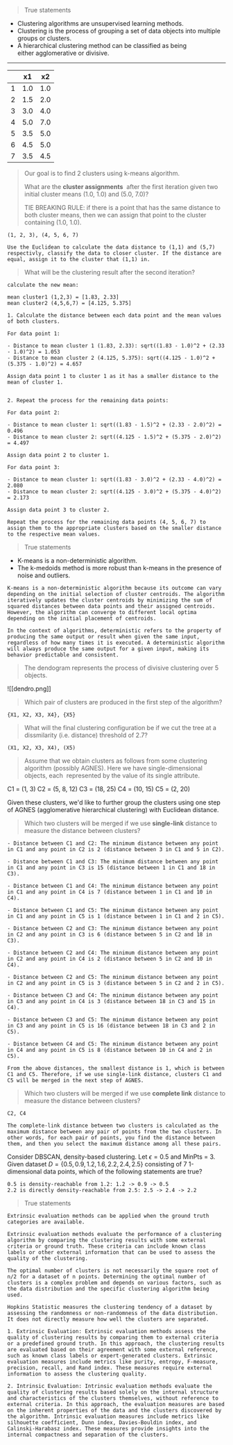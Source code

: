 
> True statements

- Clustering algorithms are unsupervised learning methods.
- Clustering is the process of grouping a set of data objects into multiple groups or clusters. 
- A hierarchical clustering method can be classified as being either agglomerative or divisive.

---

|   | x1  | x2  |
|---|-----|-----|
| 1 | 1.0 | 1.0 |
| 2 | 1.5 | 2.0 |
| 3 | 3.0 | 4.0 |
| 4 | 5.0 | 7.0 |
| 5 | 3.5 | 5.0 |
| 6 | 4.5 | 5.0 |
| 7 | 3.5 | 4.5 |


> Our goal is to find 2 clusters using k-means algorithm.
> 
> What are the **cluster assignments**  after the first iteration given two initial cluster means (1.0, 1.0) and (5.0, 7.0)?
> 
> TIE BREAKING RULE: if there is a point that has the same distance to both cluster means, then we can assign that point to the cluster containing (1.0, 1.0).


```
(1, 2, 3), (4, 5, 6, 7)

Use the Euclidean to calculate the data distance to (1,1) and (5,7) respectivly, classify the data to closer cluster. If the distance are equal, assign it to the cluster that (1,1) in.
```

> What will be the clustering result after the second iteration?


```
calculate the new mean:

mean cluster1 (1,2,3) = [1.83, 2.33]
mean cluster2 (4,5,6,7) = [4.125, 5.375]
```


```
1. Calculate the distance between each data point and the mean values of both clusters.

For data point 1:

- Distance to mean cluster 1 (1.83, 2.33): sqrt((1.83 - 1.0)^2 + (2.33 - 1.0)^2) = 1.053
- Distance to mean cluster 2 (4.125, 5.375): sqrt((4.125 - 1.0)^2 + (5.375 - 1.0)^2) = 4.657

Assign data point 1 to cluster 1 as it has a smaller distance to the mean of cluster 1.


2. Repeat the process for the remaining data points:

For data point 2:

- Distance to mean cluster 1: sqrt((1.83 - 1.5)^2 + (2.33 - 2.0)^2) = 0.496
- Distance to mean cluster 2: sqrt((4.125 - 1.5)^2 + (5.375 - 2.0)^2) = 4.497

Assign data point 2 to cluster 1.

For data point 3:

- Distance to mean cluster 1: sqrt((1.83 - 3.0)^2 + (2.33 - 4.0)^2) = 2.080
- Distance to mean cluster 2: sqrt((4.125 - 3.0)^2 + (5.375 - 4.0)^2) = 2.173

Assign data point 3 to cluster 2.

Repeat the process for the remaining data points (4, 5, 6, 7) to assign them to the appropriate clusters based on the smaller distance to the respective mean values.
```


> True statements

- K-means is a non-deterministic algorithm.
- The k-medoids method is more robust than k-means in the presence of noise and outliers.

```
K-means is a non-deterministic algorithm because its outcome can vary depending on the initial selection of cluster centroids. The algorithm iteratively updates the cluster centroids by minimizing the sum of squared distances between data points and their assigned centroids. However, the algorithm can converge to different local optima depending on the initial placement of centroids.

In the context of algorithms, deterministic refers to the property of producing the same output or result when given the same input, regardless of how many times it is executed. A deterministic algorithm will always produce the same output for a given input, making its behavior predictable and consistent.
```

> The dendogram represents the process of divisive clustering over 5 objects.

![[dendro.png]]

> Which pair of clusters are produced in the first step of the algorithm?

```
{X1, X2, X3, X4}, {X5}
```

>What will the final clustering configuration be if we cut the tree at a dissmilarity (i.e. distance) threshold of 2.7?

```
(X1, X2, X3, X4), (X5)
```


>Assume that we obtain clusters as follows from some clustering algorithm (possibly AGNES). Here we have single-dimensional objects, each  represented by the value of its single attribute.  

C1 = (1, 3)
C2 = (5, 8, 12)
C3 = (18, 25)
C4 = (10, 15)
C5 = (2, 20)

Given these clusters, we'd like to further group the clusters using one step of AGNES (agglomerative hierarchical clustering) with Euclidean distance.

> Which two clusters will be merged if we use **single-link** distance to measure the distance between clusters?

```
- Distance between C1 and C2: The minimum distance between any point in C1 and any point in C2 is 2 (distance between 3 in C1 and 5 in C2).

- Distance between C1 and C3: The minimum distance between any point in C1 and any point in C3 is 15 (distance between 1 in C1 and 18 in C3).

- Distance between C1 and C4: The minimum distance between any point in C1 and any point in C4 is 7 (distance between 1 in C1 and 10 in C4).

- Distance between C1 and C5: The minimum distance between any point in C1 and any point in C5 is 1 (distance between 1 in C1 and 2 in C5).

- Distance between C2 and C3: The minimum distance between any point in C2 and any point in C3 is 6 (distance between 5 in C2 and 18 in C3).

- Distance between C2 and C4: The minimum distance between any point in C2 and any point in C4 is 2 (distance between 5 in C2 and 10 in C4).

- Distance between C2 and C5: The minimum distance between any point in C2 and any point in C5 is 3 (distance between 5 in C2 and 2 in C5).

- Distance between C3 and C4: The minimum distance between any point in C3 and any point in C4 is 3 (distance between 18 in C3 and 15 in C4).

- Distance between C3 and C5: The minimum distance between any point in C3 and any point in C5 is 16 (distance between 18 in C3 and 2 in C5).

- Distance between C4 and C5: The minimum distance between any point in C4 and any point in C5 is 8 (distance between 10 in C4 and 2 in C5).

From the above distances, the smallest distance is 1, which is between C1 and C5. Therefore, if we use single-link distance, clusters C1 and C5 will be merged in the next step of AGNES.
```

> Which two clusters will be merged if we use **complete link** distance to measure the distance between clusters?


```
C2, C4
```

```
The complete-link distance between two clusters is calculated as the maximum distance between any pair of points from the two clusters. In other words, for each pair of points, you find the distance between them, and then you select the maximum distance among all these pairs.
```

Consider DBSCAN, density-based clustering.  Let $\epsilon=0.5$ and MinPts = 3.  Given dataset $D = \{0.5, 0.9, 1.2, 1.6, 2.2, 2.4, 2.5\}$ consisting of 7  1-dimensional data points, which of the following statements are true?

```
0.5 is density-reachable from 1.2: 1.2 -> 0.9 -> 0.5
2.2 is directly density-reachable from 2.5: 2.5 -> 2.4 -> 2.2
```


> True statements

```
Extrinsic evaluation methods can be applied when the ground truth categories are available.
```

```
Extrinsic evaluation methods evaluate the performance of a clustering algorithm by comparing the clustering results with some external criteria or ground truth. These criteria can include known class labels or other external information that can be used to assess the quality of the clustering.

The optimal number of clusters is not necessarily the square root of n/2 for a dataset of n points. Determining the optimal number of clusters is a complex problem and depends on various factors, such as the data distribution and the specific clustering algorithm being used.

Hopkins Statistic measures the clustering tendency of a dataset by assessing the randomness or non-randomness of the data distribution. It does not directly measure how well the clusters are separated.
```

```
1. Extrinsic Evaluation: Extrinsic evaluation methods assess the quality of clustering results by comparing them to external criteria or a predefined ground truth. In this approach, the clustering results are evaluated based on their agreement with some external reference, such as known class labels or expert-generated clusters. Extrinsic evaluation measures include metrics like purity, entropy, F-measure, precision, recall, and Rand index. These measures require external information to assess the clustering quality.
    
2. Intrinsic Evaluation: Intrinsic evaluation methods evaluate the quality of clustering results based solely on the internal structure and characteristics of the clusters themselves, without reference to external criteria. In this approach, the evaluation measures are based on the inherent properties of the data and the clusters discovered by the algorithm. Intrinsic evaluation measures include metrics like silhouette coefficient, Dunn index, Davies-Bouldin index, and Calinski-Harabasz index. These measures provide insights into the internal compactness and separation of the clusters.
```

